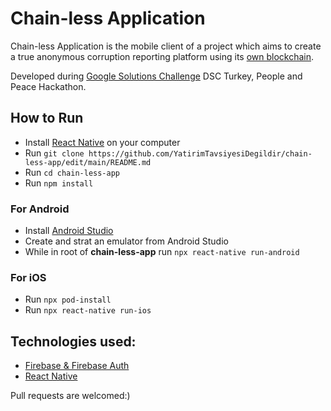 # Chain-less Application
Chain-less Application is the mobile client of a project which aims to create a true anonymous corruption reporting platform using its [own blockchain](https://github.com/YatirimTavsiyesiDegildir/chain-less-blockchain).

Developed during [Google Solutions Challenge](https://developers.google.com/community/dsc-solution-challenge) DSC Turkey, People and Peace Hackathon.
## How to Run
- Install [React Native](https://reactnative.dev/) on your computer
- Run `git clone https://github.com/YatirimTavsiyesiDegildir/chain-less-app/edit/main/README.md`
- Run `cd chain-less-app`
- Run `npm install`
### For Android
- Install [Android Studio](https://developer.android.com/studio)
- Create and strat an emulator from Android Studio
- While in root of **chain-less-app** run `npx react-native run-android`
### For iOS
- Run `npx pod-install`
- Run `npx react-native run-ios`
## Technologies used:
- [Firebase & Firebase Auth](https://firebase.google.com/)
- [React Native](https://reactnative.dev/)

Pull requests are welcomed:)
